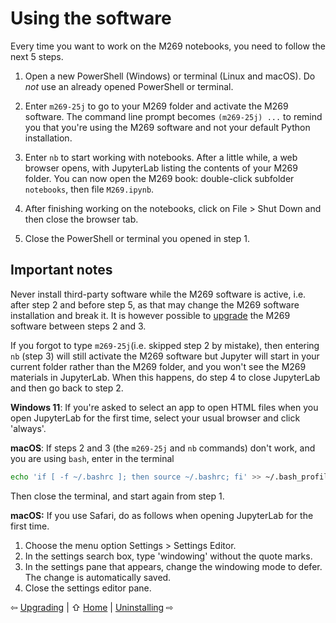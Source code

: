 # Using the software

Every time you want to work on the M269 notebooks, you need to follow the next 5 steps.

1. Open a new PowerShell (Windows) or terminal (Linux and macOS).
   Do _not_ use an already opened PowerShell or terminal.

2. Enter `m269-25j` to go to your M269 folder and activate the M269 software.
   The command line prompt becomes `(m269-25j) ...` to remind you that
   you're using the M269 software and not your default Python installation.

3. Enter `nb` to start working with notebooks.
   After a little while, a web browser opens, with JupyterLab
   listing the contents of your M269 folder.
   You can now open the M269 book: double-click subfolder `notebooks`, then file `M269.ipynb`.

4. After finishing working on the notebooks, click on File > Shut Down
   and then close the browser tab.

5. Close the PowerShell or terminal you opened in step 1.

## Important notes

Never install third-party software while the M269 software is active,
i.e. after step 2 and before step 5,
as that may change the M269 software installation and break it.
It is however possible to [upgrade](upgrade.md) the M269 software between steps 2 and 3.

If you forgot to type `m269-25j`(i.e. skipped step 2 by mistake),
then entering `nb` (step 3) will still activate the M269 software but
Jupyter will start in your current folder rather than the M269 folder,
and you won't see the M269 materials in JupyterLab.
When this happens, do step 4 to close JupyterLab and then go back to step 2.

**Windows 11**: If you're asked to select an app to open HTML files when
you open JupyterLab for the first time, select your usual browser and click 'always'.

**macOS**: If steps 2 and 3 (the `m269-25j` and `nb` commands) don't work,
and you are using `bash`, enter in the terminal
 ```bash
 echo 'if [ -f ~/.bashrc ]; then source ~/.bashrc; fi' >> ~/.bash_profile
 ```
Then close the terminal, and start again from step 1.

**macOS:** If you use Safari, do as follows when opening JupyterLab for the first time.

1. Choose the menu option Settings > Settings Editor.
2. In the settings search box, type 'windowing' without the quote marks.
3. In the settings pane that appears, change the windowing mode to defer.
   The change is automatically saved.
4. Close the settings editor pane.

⇦ [Upgrading](upgrade.md) | ⇧ [Home](README.md) | [Uninstalling](uninstall.md) ⇨